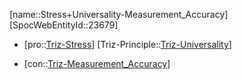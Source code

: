 ﻿---
type: TrizContradiction
aliases:
- Stress+Universality-Measurement_Accuracy
license: CC BY-SA 4.0
copyright: https://github.com/SpocWeb
IsDeleted: false
IsReadOnly: false
Confidential: public
tags: 
- Triz/Contradiction
---
[name::Stress+Universality-Measurement_Accuracy]
[SpocWebEntityId::23679]
+ [pro::[Triz-Stress](tech/Triz/Parameter/Triz-Stress.md)]
[Triz-Principle::[Triz-Universality](tech/Triz/Principle/Triz-Universality.md)]
- [con::[Triz-Measurement_Accuracy](tech/Triz/Parameter/Triz-Measurement_Accuracy.md)]

